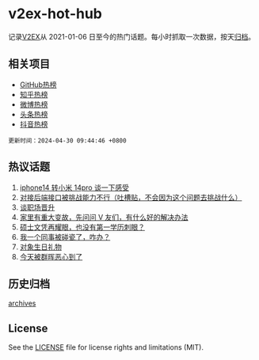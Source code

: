 # v2ex-hot-hub

 记录[V2EX](https://www.v2ex.com/)从 2021-01-06 日至今的热门话题。每小时抓取一次数据，按天[归档](archives)。
 
 ## 相关项目

- [GitHub热榜](https://github.com/lonnyzhang423/github-hot-hub)
- [知乎热榜](https://github.com/lonnyzhang423/zhihu-hot-hub)
- [微博热榜](https://github.com/lonnyzhang423/weibo-hot-hub)
- [头条热榜](https://github.com/lonnyzhang423/toutiao-hot-hub)
- [抖音热榜](https://github.com/lonnyzhang423/douyin-hot-hub)


 `更新时间：2024-04-30 09:44:46 +0800`

## 热议话题

1. [iphone14 转小米 14pro 谈一下感受](https://www.v2ex.com/t/1036731)
1. [对接后端接口被挑战能力不行（吐槽贴，不会因为这个问题去挑战什么）](https://www.v2ex.com/t/1036619)
1. [谈职场晋升](https://www.v2ex.com/t/1036671)
1. [家里有重大变故，先问问 V 友们，有什么好的解决办法](https://www.v2ex.com/t/1036645)
1. [硕士文凭再耀眼，也没有第一学历刺眼？](https://www.v2ex.com/t/1036702)
1. [我一个同事被碰瓷了，咋办？](https://www.v2ex.com/t/1036726)
1. [对象生日礼物](https://www.v2ex.com/t/1036649)
1. [今天被群晖恶心到了](https://www.v2ex.com/t/1036715)

## 历史归档

[archives](archives)

## License

See the [LICENSE](LICENSE) file for license rights and limitations (MIT).
